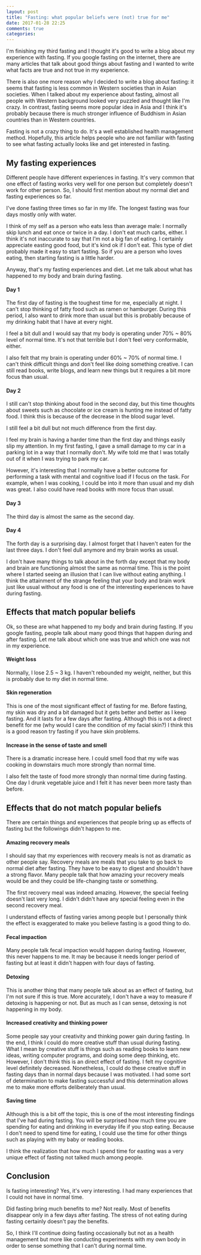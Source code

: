 ```yaml
---
layout: post
title: "Fasting: what popular beliefs were (not) true for me"
date: 2017-01-28 22:25
comments: true
categories:
---
```


I'm finishing my third fasting and I thought it's good to write a blog about my experience with fasting. If you google fasting on the internet, there are many articles that talk about good things about fasting and I wanted to write what facts are true and not true in my experience.

There is also one more reason why I decided to write a blog about fasting: it seems that fasting is less common in Western societies than in Asian societies. When I talked about my experience about fasting, almost all people with Western background looked very puzzled and thought like I'm crazy. In contrast, fasting seems more popular idea in Asia and I think it's probably because there is much stronger influence of Buddhism in Asian countries than in Western countries.

Fasting is not a crazy thing to do. It's a well established health management method. Hopefully, this article helps people who are not familiar with fasting to see what fasting actually looks like and get interested in fasting.

## My fasting experiences

Different people have different experiences in fasting. It's very common that one effect of fasting works very well for one person but completely doesn't work for other person. So, I should first mention about my normal diet and fasting experiences so far.

I've done fasting three times so far in my life. The longest fasting was four days mostly only with water.

I think of my self as a person who eats less than average male: I normally skip lunch and eat once or twice in a day. I don't eat much carbs, either. I think it's not inaccurate to say that I'm not a big fan of eating. I certainly appreciate easting good food, but it's kind ok if I don't eat. This type of diet probably made it easy to start fasting. So if you are a person who loves eating, then starting fasting is a little harder.

Anyway, that's my fasting experiences and diet. Let me talk about what has happened to my body and brain during fasting.

#### Day 1

The first day of fasting is the toughest time for me, especially at night. I can't stop thinking of fatty food such as ramen or hamburger. During this period, I also want to drink more than usual but this is probably because of my drinking habit that I have at every night.

I feel a bit dull and I would say that my body is operating under 70% ~ 80% level of normal time. It's not that terrible but I don't feel very conformable, either.

I also felt that my brain is operating under 60% ~ 70% of normal time. I can't think difficult things and don't feel like doing something creative. I can still read books, write blogs, and learn new things but it requires a bit more focus than usual.

#### Day 2

I still can't stop thinking about food in the second day, but this time thoughts about sweets such as chocolate or ice cream is hunting me instead of fatty food. I think this is because of the decrease in the blood sugar level.

I still feel a bit dull but not much difference from the first day.

I feel my brain is having a harder time than the first day and things easily slip my attention. In my first fasting, I gave a small damage to my car in a parking lot in a way that I normally don't. My wife told me that I was totally out of it when I was trying to park my car.

However, it's interesting that I normally have a better outcome for performing a task with mental and cognitive load if I focus on the task. For example, when I was cooking, I could be into it more than usual and my dish was great. I also could have read books with more focus than usual.

#### Day 3

The third day is almost the same as the second day.

#### Day 4

The forth day is a surprising day. I almost forget that I haven't eaten for the last three days. I don't feel dull anymore and my brain works as usual.

I don't have many things to talk about in the forth day except that my body and brain are functioning almost the same as normal time. This is the point where I started seeing an illusion that I can live without eating anything. I think the attainment of the strange feeling that your body and brain work just like usual without any food is one of the interesting experiences to have during fasting.

## Effects that match popular beliefs

Ok, so these are what happened to my body and brain during fasting. If you google fasting, people talk about many good things that happen during and after fasting. Let me talk about which one was true and which one was not in my experience.

#### Weight loss

Normally, I lose 2.5 ~ 3 kg. I haven't rebounded my weight, neither, but this is probably due to my diet in normal time.

#### Skin regeneration

This is one of the most significant effect of fasting for me. Before fasting, my skin was dry and a bit damaged but it gets better and better as I keep fasting. And it lasts for a few days after fasting. Although this is not a direct benefit for me (why would I care the condition of my facial skin?) I think this is a good reason try fasting if you have skin problems.

#### Increase in the sense of taste and smell

There is a dramatic increase here. I could smell food that my wife was cooking in downstairs much more strongly than normal time.

I also felt the taste of food more strongly than normal time during fasting. One day I drunk vegetable juice and I felt it has never been more tasty than before.

## Effects that do not match popular beliefs

There are certain things and experiences that people bring up as effects of fasting but the followings didn't happen to me.

#### Amazing recovery meals

I should say that my experiences with recovery meals is not as dramatic as other people say. Recovery meals are meals that you take to go back to normal diet after fasting. They have to be easy to digest and shouldn't have a strong flavor. Many people talk that how amazing your recovery meals would be and they could be life-changing taste or something.

The first recovery meal was indeed amazing. However, the special feeling doesn't last very long. I didn't didn't have any special feeling even in the second recovery meal.

I understand effects of fasting varies among people but I personally think the effect is exaggerated to make you believe fasting is a good thing to do.

#### Fecal impaction

Many people talk fecal impaction would happen during fasting. However, this never happens to me. It may be because it needs longer period of fasting but at least it didn't happen with four days of fasting.

#### Detoxing

This is another thing that many people talk about as an effect of fasting, but I'm not sure if this is true. More accurately, I don't have a way to measure if detoxing is happening or not. But as much as I can sense, detoxing is not happening in my body.

#### Increased creativity and thinking power

Some people say your creativity and thinking power gain during fasting. In the end, I think I could do more creative stuff than usual during fasting. What I mean by creative stuff is things such as reading books to learn new ideas, writing computer programs, and doing some deep thinking, etc. However, I don't think this is an direct effect of fasting. I felt my cognitive level definitely decreased. Nonetheless, I could do these creative stuff in fasting days than in normal days because I was motivated. I had some sort of determination to make fasting successful and this determination allows me to make more efforts deliberately than usual.

#### Saving time

Although this is a bit off the topic, this is one of the most interesting findings that I've had during fasting. You will be surprised how much time you are spending for eating and drinking in everyday life if you stop eating. Because I don't need to spend time for eating, I could use the time for other things such as playing with my baby or reading books.

I think the realization that how much I spend time for easting was a very unique effect of fasting not talked much among people.

## Conclusion

Is fasting interesting? Yes, it's very interesting. I had many experiences that I could not have in normal time.

Did fasting bring much benefits to me? Not really. Most of benefits disappear only in a few days after fasting. The stress of not eating during fasting certainly doesn't pay the benefits.

So, I think I'll continue doing fasting occasionally but not as a health management but more like conducting experiments with my own body in order to sense something that I can't during normal time.
